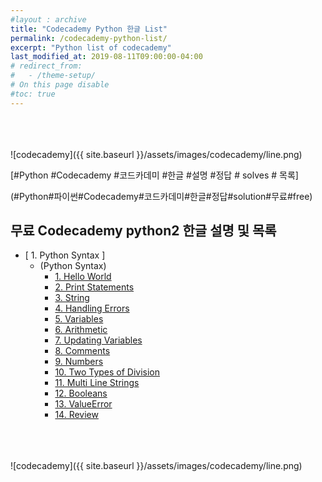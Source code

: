 ```yaml
---
#layout : archive
title: "Codecademy Python 한글 List"
permalink: /codecademy-python-list/
excerpt: "Python list of codecademy"
last_modified_at: 2019-08-11T09:00:00-04:00
# redirect_from:
#   - /theme-setup/
# On this page disable
#toc: true
---
```

    
<br><br>   
![codecademy]({{ site.baseurl }}/assets/images/codecademy/line.png)    

[#Python #Codecademy #코드카데미 #한글 #설명 #정답 # solves # 목록]    

(#Python#파이썬#Codecademy#코드카데미#한글#정답#solution#무료#free)

## 무료 Codecademy python2 한글 설명 및 목록 

 * [ 1. Python Syntax ]     
    * (Python Syntax)       
      * <a href="/010101-HelloWorld/">1. Hello World</a>     
      * <a href="/010102-PrintStatements/">2. Print Statements</a>    
      * <a href="/010103-String/">3. String</a>      
      * <a href="/010104-HandlingErrors/">4. Handling Errors</a>      
      * <a href="/010105-Variables/">5. Variables</a>      
      * <a href="/010106-Arithmetic/">6. Arithmetic</a>      
      * <a href="/010107-UpdatingVariables/">7. Updating Variables</a>      
      * <a href="/010108-Comments/">8. Comments</a>      
      * <a href="/010109-Numbers/">9. Numbers</a>   
      * <a href="/010110-TwoTypesOfDivision/">10. Two Types of Division</a>      
      * <a href="/010111-MultiLineStrings/">11. Multi Line Strings</a>     
      * <a href="/010112-Booleans/">12. Booleans</a>     
      * <a href="/010113-ValueError/">13. ValueError</a>     
      * <a href="/010114-Review/">14. Review</a>     
    

<br>
<br>
<br>
![codecademy]({{ site.baseurl }}/assets/images/codecademy/line.png)   
